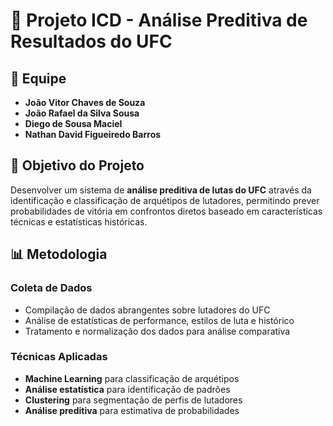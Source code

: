 # 🥊 Projeto ICD - Análise Preditiva de Resultados do UFC

## 👥 Equipe
- **João Vitor Chaves de Souza**
- **João Rafael da Silva Sousa**
- **Diego de Sousa Maciel**
- **Nathan David Figueiredo Barros**

## 🎯 Objetivo do Projeto

Desenvolver um sistema de **análise preditiva de lutas do UFC** através da identificação e classificação de arquétipos de lutadores, permitindo prever probabilidades de vitória em confrontos diretos baseado em características técnicas e estatísticas históricas.

## 📊 Metodologia

### Coleta de Dados
- Compilação de dados abrangentes sobre lutadores do UFC
- Análise de estatísticas de performance, estilos de luta e histórico
- Tratamento e normalização dos dados para análise comparativa

### Técnicas Aplicadas
- **Machine Learning** para classificação de arquétipos
- **Análise estatística** para identificação de padrões
- **Clustering** para segmentação de perfis de lutadores
- **Análise preditiva** para estimativa de probabilidades
